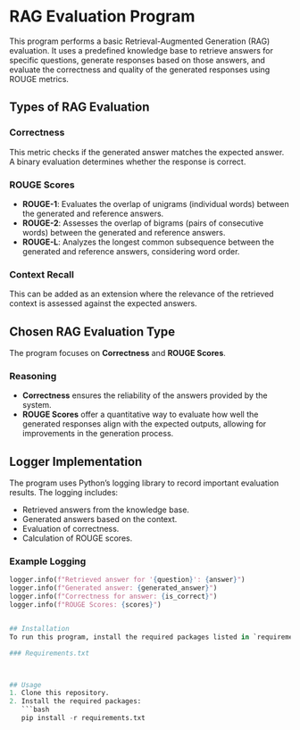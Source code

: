 # RAG Evaluation Program

This program performs a basic Retrieval-Augmented Generation (RAG) evaluation. It uses a predefined knowledge base to retrieve answers for specific questions, generate responses based on those answers, and evaluate the correctness and quality of the generated responses using ROUGE metrics.

## Types of RAG Evaluation

### Correctness
This metric checks if the generated answer matches the expected answer. A binary evaluation determines whether the response is correct.

### ROUGE Scores
- **ROUGE-1**: Evaluates the overlap of unigrams (individual words) between the generated and reference answers.
- **ROUGE-2**: Assesses the overlap of bigrams (pairs of consecutive words) between the generated and reference answers.
- **ROUGE-L**: Analyzes the longest common subsequence between the generated and reference answers, considering word order.

### Context Recall
This can be added as an extension where the relevance of the retrieved context is assessed against the expected answers.

## Chosen RAG Evaluation Type
The program focuses on **Correctness** and **ROUGE Scores**.

### Reasoning
- **Correctness** ensures the reliability of the answers provided by the system.
- **ROUGE Scores** offer a quantitative way to evaluate how well the generated responses align with the expected outputs, allowing for improvements in the generation process.

## Logger Implementation
The program uses Python’s logging library to record important evaluation results. The logging includes:
- Retrieved answers from the knowledge base.
- Generated answers based on the context.
- Evaluation of correctness.
- Calculation of ROUGE scores.

### Example Logging
```python
logger.info(f"Retrieved answer for '{question}': {answer}")
logger.info(f"Generated answer: {generated_answer}")
logger.info(f"Correctness for answer: {is_correct}")
logger.info(f"ROUGE Scores: {scores}")


## Installation
To run this program, install the required packages listed in `requirements.txt`.

### Requirements.txt



## Usage
1. Clone this repository.
2. Install the required packages:
   ```bash
   pip install -r requirements.txt
